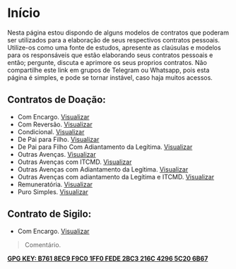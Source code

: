 <script>
function funcao1()
{
alert("Lembre-se sempre que outros também estão tentando acessar esse site, não repasse o link do mesmo! Seja generoso. Caso queira compartilhar algo com outra pessoa, baixe o arquivo e envie via Whatsapp ou outro meio! ;)");
}
</script>
# Início

Nesta página estou dispondo de alguns modelos de contratos que poderam ser utilizados para a elaboração de seus respectivos contratos pessoais. Utilize-os como uma fonte de estudos, apresente as claúsulas e modelos para os responsáveis que estão elaborando seus contratos pessoais e então; pergunte, discuta e aprimore os seus proprios contratos. Não compartilhe este link em grupos de Telegram ou Whatsapp, pois esta página é simples, e pode se tornar instável, caso haja muitos acessos.

## Contratos de Doação:

- Com Encargo. [Visualizar](./doa01.md)
- Com Reversão. [Visualizar](./doa02.md)
- Condicional. [Visualizar](./doa03.md)
- De Pai para Filho. [Visualizar](./doa05.md)
- De Pai para Filho Com Adiantamento da Legítima. [Visualizar](./doa04.md)
- Outras Avenças. [Visualizar](./doa06.md)
- Outras Avenças com ITCMD. [Visualizar](./doa07.md)
- Outras Avenças com Adiantamento da Legítima. [Visualizar](./doa08.md)
- Outras Avenças com adiantamento da Legítima e ITCMD. [Visualizar](./doa09.md)
- Remuneratória. [Visualizar](./doa10.md)
- Puro Simples. [Visualizar](./doa11.md)

## Contrato de Sigilo:

- Com Encargo. [Visualizar](./sig01.md)

> Comentário.

[**GPG KEY: B761 8EC9 F9C0 1FF0 FEDE 2BC3 216C 4296 5C20 6B67**](./gpg.asc)

